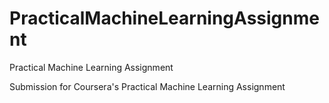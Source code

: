 # PracticalMachineLearningAssignment
Practical Machine Learning Assignment

Submission for Coursera's Practical Machine Learning Assignment
